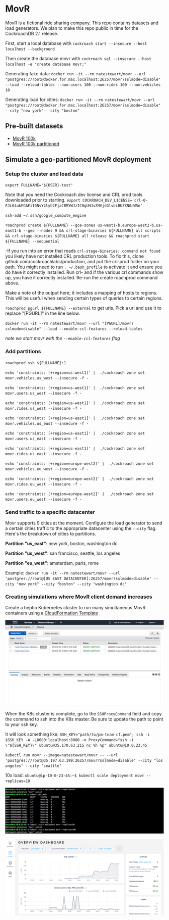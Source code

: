 # MovR

MovR is a fictional ride sharing company. This repo contains datasets and load generators. We plan to make this repo public in time for the CockroachDB 2.1 release.

First, start a local database with `cockroach start --insecure --host localhost --background`

Then create the database movr with `cockroach sql --insecure --host localhost -e "create database movr;"`

Generating fake data: `docker run -it --rm natestewart/movr --url "postgres://root@docker.for.mac.localhost:26257/movr?sslmode=disable" --load --reload-tables --num-users 100 --num-rides 100 --num-vehicles 10`

Generating load for cities: `docker run -it --rm natestewart/movr --url "postgres://root@docker.for.mac.localhost:26257/movr?sslmode=disable" --city "new york" --city "boston"`

## Pre-built datasets

- [MovR 100k](https://s3-us-west-1.amazonaws.com/cockroachdb-movr/datasets/movr-100k.sql)
- [MovR 100k partitioned](https://s3-us-west-1.amazonaws.com/cockroachdb-movr/datasets/movr-100k-partitioned.sql)

## Simulate a geo-partitioned MovR deployment  

### Setup the cluster and load data
`export FULLNAME="${USER}-test"`

Note that you need the Cockroach dev license and CRL prod tools downloaded prior to starting. 
`export COCKROACH_DEV_LICENSE='crl-0-EJL04ukFGAEiI0NvY2tyb2FjaCBMYWJzIC0gUHJvZHVjdGlvbiBUZXN0aW5n'`

`ssh-add ~/.ssh/google_compute_engine`

`roachprod create ${FULLNAME} --gce-zones us-west1-b,europe-west2-b,us-east1-b --geo --nodes 9 && crl-stage-binaries ${FULLNAME} all scripts && crl-stage-binaries ${FULLNAME} all release && roachprod start ${FULLNAME} --sequential`

-If you run into an error that reads `crl-stage-binaries: command not found` you likely have not installed CRL production tools. To fix this, clone github.com/cockroachlabs/production, and put the crl-prod folder on your path. You might need to run `. ~/.bash_profile` to activate it and ensure you do have it correctly installed. Run crl- and if the various crl commands show up, you have it correctly installed. Re-run the create roachprod command above. 

Make a note of the output here; it includes a mapping of hosts to regions. This will be useful when sending certain types of queries to certain regions.

`roachprod pgurl ${FULLNAME} --external` to get urls. Pick a url and use it to replace "[PGURL]" in the line below. 

`docker run -it --rm natestewart/movr --url "[PGURL]/movr?sslmode=disable" --load --enable-ccl-features --reload-tables`

*note we start movr with the `--enable-ccl-features` flag*

### Add partitions
`roachprod ssh ${FULLNAME}:1`

`echo 'constraints: [+region=us-west1]' |  ./cockroach zone set movr.vehicles.us_west --insecure -f -`

`echo 'constraints: [+region=us-west1]' |  ./cockroach zone set movr.users.us_west --insecure -f -`

`echo 'constraints: [+region=us-west1]' |  ./cockroach zone set movr.rides.us_west --insecure -f -`

`echo 'constraints: [+region=us-east1]' |  ./cockroach zone set movr.vehicles.us_east --insecure -f -`

`echo 'constraints: [+region=us-east1]' |  ./cockroach zone set movr.users.us_east --insecure -f -`

`echo 'constraints: [+region=us-east1]' |  ./cockroach zone set movr.rides.us_east --insecure -f -`

`echo 'constraints: [+region=europe-west2]' |  ./cockroach zone set movr.vehicles.eu_west --insecure -f -`

`echo 'constraints: [+region=europe-west2]' |  ./cockroach zone set movr.rides.eu_west --insecure -f -`

`echo 'constraints: [+region=europe-west2]' |  ./cockroach zone set movr.users.eu_west --insecure -f -`

### Send traffic to a specific datacenter
Movr supports 9 cities at the moment. Configure the load generator to send a certain cities traffic to the appropriate datacenter using the `--city` flag. Here's the breakdown of cities to partitions.

**Partition "us_east"**: new york, boston, washington dc

**Partition "us_west"**: san francisco, seattle, los angeles

**Partition "eu_west"**: amsterdam, paris, rome

Example: `docker run -it --rm natestewart/movr --url 'postgres://root@[US EAST DATACENTER]:26257/movr?sslmode=disable' --city "new york" --city "boston" --city "washington dc"`

### Creating simulations where MovR client demand increases

Create a heptio Kubernetes cluster to run many simultaneous MovR containers using a [CloudFormation Template](https://console.aws.amazon.com/cloudformation/home?region=us-east-1#/stacks/new?stackName=Heptio-Kubernetes&templateURL=https:%2F%2Faws-quickstart.s3.amazonaws.com%2Fquickstart-heptio%2Ftemplates%2Fkubernetes-cluster-with-new-vpc.template)

![K8s Setup](images/k8s-setup.png?raw=true "Kubernetes setup")

When the K8s cluster is complete, go to the `SSHProxyCommand` field and copy the command to ssh into the K8s master. Be sure to update the path to point to your ssh key.

It will look something like: `SSH_KEY="path/to/pm-team-cf.pem"; ssh -i $SSH_KEY -A -L8080:localhost:8080 -o ProxyCommand="ssh -i \"${SSH_KEY}\" ubuntu@35.170.63.215 nc %h %p" ubuntu@10.0.23.45`

`kubectl run movr --image=natestewart/movr -- --url 'postgres://root@35.197.63.199:26257/movr?sslmode=disable' --city "los angeles" --city "seattle"`

10x load: `ubuntu@ip-10-0-23-45:~$ kubectl scale deployment movr --replicas=10`

![Increase Load](images/scaling-pods.png?raw=true "Scaling K8s pods")

![Web UI](images/scaling-movr.png?raw=true "Web UI")


